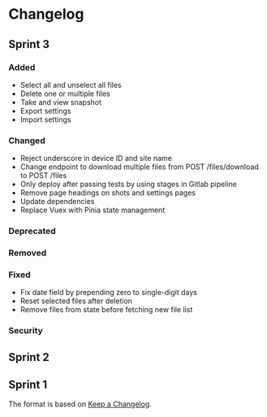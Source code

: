 # Changelog

## Sprint 3

### Added

- Select all and unselect all files
- Delete one or multiple files
- Take and view snapshot
- Export settings
- Import settings

### Changed

- Reject underscore in device ID and site name
- Change endpoint to download multiple files from POST /files/download to POST /files
- Only deploy after passing tests by using stages in Gitlab pipeline
- Remove page headings on shots and settings pages
- Update dependencies
- Replace Vuex with Pinia state management

### Deprecated

### Removed

### Fixed

- Fix date field by prepending zero to single-digit days
- Reset selected files after deletion
- Remove files from state before fetching new file list

### Security

## Sprint 2

## Sprint 1

The format is based on [Keep a Changelog](https://keepachangelog.com/).
